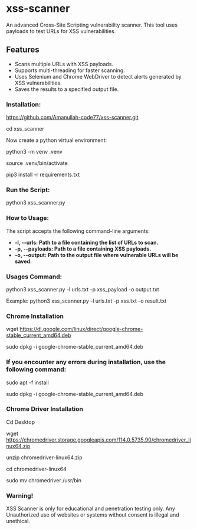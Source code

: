 # xss-scanner
An advanced Cross-Site Scripting vulnerability scanner. This tool uses payloads to test URLs for XSS vulnerabilities.

## Features
- Scans multiple URLs with XSS payloads.
- Supports multi-threading for faster scanning.
- Uses Selenium and Chrome WebDriver to detect alerts generated by XSS vulnerabilities.
- Saves the results to a specified output file.

### Installation:

https://github.com/Amanullah-code77/xss-scanner.git

cd xss_scanner

Now create a python virtual environment:

python3 -m venv .venv

source .venv/bin/activate

pip3 install -r requirements.txt

### Run the Script:
python3 xss_scanner.py

### How to Usage:
The script accepts the following command-line arguments:

- **-l, --urls: Path to a file containing the list of URLs to scan.**
- **-p, --payloads: Path to a file containing XSS payloads.**
- **-o, --output: Path to the output file where vulnerable URLs will be saved.**

### Usages Command:
python3 xss_scanner.py -l urls.txt -p xss_payload -o output.txt

Example:
python3 xss_scanner.py -l urls.txt -p xss.txt -o result.txt


### Chrome Installation

wget https://dl.google.com/linux/direct/google-chrome-stable_current_amd64.deb

sudo dpkg -i google-chrome-stable_current_amd64.deb

### If you encounter any errors during installation, use the following command:

sudo apt -f install

sudo dpkg -i google-chrome-stable_current_amd64.deb

### Chrome Driver Installation
Cd Desktop

wget https://chromedriver.storage.googleapis.com/114.0.5735.90/chromedriver_linux64.zip

unzip chromedriver-linux64.zip

cd chromedriver-linux64 

sudo mv chromedriver /usr/bin

### Warning!
 XSS Scanner is only for educational and penetration testing only. Any Unauthorized use of websites or systems without consent is illegal and unethical. 

